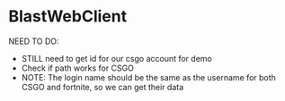 # BlastWebClient
NEED TO DO:
  - STILL need to get id for our csgo account for demo
  - Check if path works for CSGO
  - NOTE: The login name should be the same as the username for both CSGO and fortnite, so we can get their data